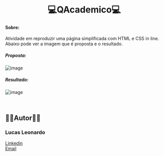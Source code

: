 <h1 align="center">💻QAcademico💻</h1>

<h4>Sobre:</h4> Atividade em reproduzir uma página simplificada com HTML e CSS in line.
Abaixo pode ver a imagem que é proposta e o resultado.

<h5>Proposta:</h5>

![image](https://user-images.githubusercontent.com/61885918/198204411-aad8ede5-303e-463e-b645-eb37bc58b70d.png)

<h5>Resultado:</h5>

![image](https://user-images.githubusercontent.com/61885918/198204491-d60de6db-bb60-48a9-9133-a678cf29deb2.png)

<br />
<h2 id="owner">🧔🏻Autor🧔🏻</h2>

<h3>Lucas Leonardo</h3>

[Linkedin](https://www.linkedin.com/in/caslujpg/)</br>
[Email](caslujpg@gmail.com)
